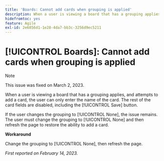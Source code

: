 ```yaml
---
title: 'Boards: Cannot add cards when grouping is applied'
description: When a user is viewing a board that has a grouping applies, and attempts to add a card, the user can only enter the name of the card. The rest of the card fields are disabled, including the Save button.
hidefromtoc: yes
feature: Agile
exl-id: 2e6856d1-1e28-4da7-bb3c-3256d9ec5211
---
```

# [!UICONTROL Boards]: Cannot add cards when grouping is applied

>[!NOTE]
>
>This issue was fixed on March 2, 2023.

When a user is viewing a board that has a grouping applies, and attempts to add a card, the user can only enter the name of the card. The rest of the card fields are disabled, including the [!UICONTROL Save] button.

If the user changes the grouping to [!UICONTROL None], the issue remains. The user must change the grouping to [!UICONTROL None] and then refresh the page to restore the ability to add a card.

**Workaround**

Change the grouping to [!UICONTROL None], then refresh the page.

_First reported on February 14, 2023._
